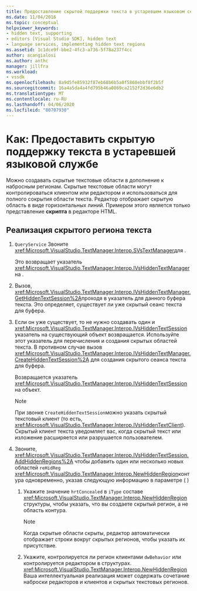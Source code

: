 ```yaml
---
title: Предоставление скрытой поддержки текста в устаревшем языковом сервисе
ms.date: 11/04/2016
ms.topic: conceptual
helpviewer_keywords:
- hidden text, supporting
- editors [Visual Studio SDK], hidden text
- language services, implementing hidden text regions
ms.assetid: 1c1dce9f-bbe2-4fc3-a736-5f78a237f4cc
author: acangialosi
ms.author: anthc
manager: jillfra
ms.workload:
- vssdk
ms.openlocfilehash: 8a9d5fe85932f87eb68b6b5a0f5868ebbf8f2b5f
ms.sourcegitcommit: 16a4a5da4a4fd795b46a0869ca2152f2d36e6db2
ms.translationtype: MT
ms.contentlocale: ru-RU
ms.lasthandoff: 04/06/2020
ms.locfileid: "80707930"
---
```

# <a name="how-to-provide-hidden-text-support-in-a-legacy-language-service"></a>Как: Предоставить скрытую поддержку текста в устаревшей языковой службе
Можно создавать скрытые текстовые области в дополнение к набросным регионам. Скрытые текстовые области могут контролироваться клиентом или редактором и использоваться для полного сокрытия области текста. Редактор отображает скрытую область в виде горизонтальных линий. Примером этого является только представление **скрипта** в редакторе HTML.

## <a name="to-implement-a-hidden-text-region"></a>Реализация скрытого региона текста

1. `QueryService` Звоните <xref:Microsoft.VisualStudio.TextManager.Interop.SVsTextManager>для .

     Это возвращает указатель <xref:Microsoft.VisualStudio.TextManager.Interop.IVsHiddenTextManager>на .

2. Вызов, <xref:Microsoft.VisualStudio.TextManager.Interop.IVsHiddenTextManager.GetHiddenTextSession%2A>проходя в указатель для данного буфера текста. Это определяет, существует ли уже скрытый сеанс текста для буфера.

3. Если он уже существует, то не нужно создавать один и <xref:Microsoft.VisualStudio.TextManager.Interop.IVsHiddenTextSession> указатель на существующий объект возвращается. Используйте этот указатель для перечисления и создания скрытых областей текста. В противном случае вызов <xref:Microsoft.VisualStudio.TextManager.Interop.IVsHiddenTextManager.CreateHiddenTextSession%2A> для создания скрытого сеанса текста для буфера.

     Возвращается указатель <xref:Microsoft.VisualStudio.TextManager.Interop.IVsHiddenTextSession> на объект.

    > [!NOTE]
    > При звонке `CreateHiddenTextSession`можно указать скрытый текстовый клиент (то есть, <xref:Microsoft.VisualStudio.TextManager.Interop.IVsHiddenTextClient>). Скрытый клиент текста уведомляет вас, когда скрытый текст или изложение расширяется или разрушается пользователем.

4. Звоните, <xref:Microsoft.VisualStudio.TextManager.Interop.IVsHiddenTextSession.AddHiddenRegions%2A> чтобы добавить один или несколько новых областей `reHidReg` <xref:Microsoft.VisualStudio.TextManager.Interop.NewHiddenRegion>контура одновременно, указав следующую информацию в параметре ( )

    1. Укажите значение `hrtConcealed` в `iType` составе <xref:Microsoft.VisualStudio.TextManager.Interop.NewHiddenRegion> структуры, чтобы указать, что вы создаете скрытый регион, а не область контура.

        > [!NOTE]
        > Когда скрытые области скрыты, редактор автоматически отображает строки вокруг скрытых регионов, чтобы указать их присутствие.

    2. Укажите, контролируется ли регион клиентами `dwBehavior` или контролируется редактором в структурах. <xref:Microsoft.VisualStudio.TextManager.Interop.NewHiddenRegion> Ваша интеллектуальная реализация может содержать сочетание наброски редакторов и клиентов и скрытых текстовых регионов.
